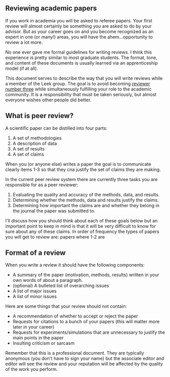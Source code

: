 Reviewing academic papers
-------------------------

If you work in academia you will be asked to referee papers. Your first review will almost
certainly be something you are asked to do by your advisor. But as your career goes on and
you become recognized as an expert in one (or many!) areas, you will have the ahem...opportunity
to review a lot more. 

No one ever gave me formal guidelines for writing reviews. I think this experience is pretty similar to 
most graduate students. The format, tone, and content of these documents is usually learned via an
apprenticeship model (if at all). 

This document serves to describe the way that you will write reviews while a member of the Leek group. 
The goal is to avoid becoming [reviewer number three](http://www.youtube.com/watch?v=-VRBWLpYCPY) while 
simultaneously fulfilling your role to the academic community. It is a responsibility that must be
taken seriously, but almost everyone wishes other people did better. 


What is peer review?
-------------------------

A scientific paper can be distilled into four parts: 

1. A set of methodologies
2. A description of data
3. A set of results
4. A set of claims 

When you (or anyone else) writes a paper the goal is to communicate clearly items 1-3 so that they
cna justify the set of claims they are making. 

In the current peer review system there are currently three tasks you are responsible for as a peer
reviewer:

1. Evaluating the quality and accuracy of the methods, data, and results.
2. Determining whether the methods, data and results justify the claims.
3. Determining how important the claims are and whether they belong in the journal the paper was submitted to.

I'll discuss how you should think about each of these goals below but an important point to keep in mind
is that it will be very difficult to know for sure about any of these claims. In order of frequency
the types of papers you will get to review are: papers where 1-2 are 


Format of a review
-------------------------

When you write a review it should have the following components:

* A summary of the paper (motivation, methods, results) written in your own words of about a paragraph. 
* (optional) A bulleted list of overarching issues
* A list of major issues
* A list of minor issues

Here are some things that your review should not contain:

* A recommendation of whether to accept or reject the paper
* Requests for citations to a bunch of your papers (this will matter more later in your career)
* Requests for experiments/simulations that are unnecessary to justify the main points in the paper
* Insulting criticism or sarcasm

Remember that this is a professional document. They are typically anonymous (you don't have to sign your name)
but the associate editor and editor will see the review and your reputation will be affected by the quality
of the work you perform. 
